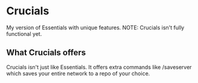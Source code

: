 # Crucials

My version of Essentials with unique features. NOTE: Crucials isn't fully functional yet.

## What Crucials offers

Crucials isn't just like Essentials. It offers extra commands like /saveserver which saves your entire network to a repo of your choice.